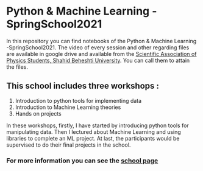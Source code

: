 # Python & Machine Learning -SpringSchool2021

In this repository you can find notebooks of the Python & Machine Learning -SpringSchool2021. The video of every session and other regarding files are available in google drive and available from the [Scientific Association of Physics Students, Shahid Beheshti University](http://sbuphysics.com/). You can call them to attain the files. 

## This school includes three workshops : 
1. Introduction to python tools for implementing
data 
2. Introduction to Machine Learning theories 
3. Hands on projects

In these workshops, firstly, I have started by introducing python tools for manipulating data.
Then I lectured about Machine Learning and using libraries to complete an ML project. At last,
the participants would be supervised to do their final projects in the school.

### For more information you can see the [school page](http://sbuphysics.com/educational/pyml-springschool/)
